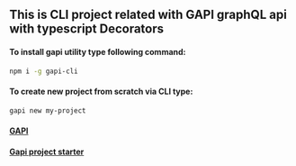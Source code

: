 ## This is CLI project related with GAPI graphQL api with typescript Decorators

#### To install gapi utility type following command:

```bash
npm i -g gapi-cli
```

#### To create new project from scratch via CLI type:

```bash
gapi new my-project
```

#### [GAPI](https://github.com/Stradivario/gapi)

#### [Gapi project starter](https://github.com/Stradivario/gapi-starter)